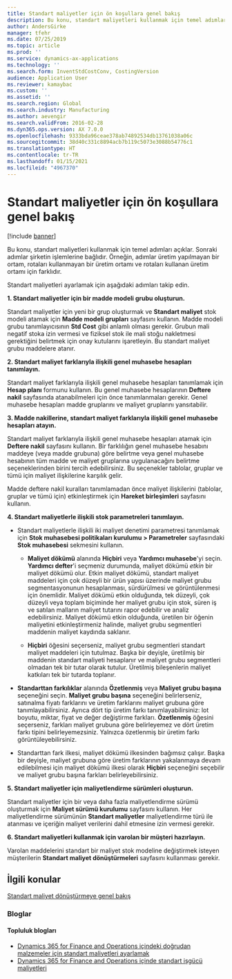 ```yaml
---
title: Standart maliyetler için ön koşullara genel bakış
description: Bu konu, standart maliyetleri kullanmak için temel adımları açıklar.
author: AndersGirke
manager: tfehr
ms.date: 07/25/2019
ms.topic: article
ms.prod: ''
ms.service: dynamics-ax-applications
ms.technology: ''
ms.search.form: InventStdCostConv, CostingVersion
audience: Application User
ms.reviewer: kamaybac
ms.custom: ''
ms.assetid: ''
ms.search.region: Global
ms.search.industry: Manufacturing
ms.author: aevengir
ms.search.validFrom: 2016-02-28
ms.dyn365.ops.version: AX 7.0.0
ms.openlocfilehash: 9333bda96ceae378ab74892534db13761038a06c
ms.sourcegitcommit: 38d40c331c8894acb7b119c5073e3088b54776c1
ms.translationtype: HT
ms.contentlocale: tr-TR
ms.lasthandoff: 01/15/2021
ms.locfileid: "4967370"
---
```

# <a name="prerequisites-for-standard-costs-overview"></a>Standart maliyetler için ön koşullara genel bakış

[!include [banner](../includes/banner.md)]

Bu konu, standart maliyetleri kullanmak için temel adımları açıklar. Sonraki adımlar şirketin işlemlerine bağlıdır. Örneğin, adımlar üretim yapılmayan bir ortam, rotaları kullanmayan bir üretim ortamı ve rotaları kullanan üretim ortamı için farklıdır. 

Standart maliyetleri ayarlamak için aşağıdaki adımları takip edin.

**1. Standart maliyetler için bir madde modeli grubu oluşturun.**

Standart maliyetler için yeni bir grup oluşturmak ve **Standart maliyet** stok modeli atamak için **Madde modeli grupları** sayfasını kullanın. Madde modeli grubu tanımlayıcısının **Std Cost** gibi anlamlı olması gerekir. Grubun mali negatif stoka izin vermesi ve fiziksel stok ile mali stoğu nakletmesi gerektiğini belirtmek için onay kutularını işaretleyin. Bu standart maliyet grubu maddelere atanır.

**2. Standart maliyet farklarıyla ilişkili genel muhasebe hesapları tanımlayın.** 

Standart maliyet farklarıyla ilişkili genel muhasebe hesapları tanımlamak için **Hesap planı** formunu kullanın. Bu genel muhasebe hesaplarının **Deftere nakil** sayfasında atanabilmeleri için önce tanımlanmaları gerekir. Genel muhasebe hesapları madde gruplarını ve maliyet gruplarını yansıtabilir.

**3. Madde nakillerine, standart maliyet farklarıyla ilişkili genel muhasebe hesapları atayın.** 

Standart maliyet farklarıyla ilişkili genel muhasebe hesapları atamak için **Deftere nakil** sayfasını kullanın. Bir farklılığın genel muhasebe hesabını maddeye (veya madde grubuna) göre belirtme veya genel muhasebe hesabının tüm madde ve maliyet gruplarına uygulanacağını belirtme seçeneklerinden birini tercih edebilirsiniz. Bu seçenekler tablolar, gruplar ve tümü için maliyet ilişkilerine karşılık gelir. 

Madde deftere nakil kuralları tanımlamadan önce maliyet ilişkilerini (tablolar, gruplar ve tümü için) etkinleştirmek için **Hareket birleşimleri** sayfasını kullanın.

**4. Standart maliyetlerle ilişkili stok parametreleri tanımlayın.** 

-  Standart maliyetlerle ilişkili iki maliyet denetimi parametresi tanımlamak için **Stok muhasebesi politikaları kurulumu > Parametreler** sayfasındaki **Stok muhasebesi** sekmesini kullanın.

    -  **Maliyet dökümü** alanında **Hiçbiri** veya **Yardımcı muhasebe**'yi seçin. **Yardımcı defter**'i seçmeniz durumunda, maliyet dökümü *etkin* bir maliyet dökümü olur. Etkin maliyet dökümü, standart maliyet maddeleri için çok düzeyli bir ürün yapısı üzerinde maliyet grubu segmentasyonunun hesaplanması, sürdürülmesi ve görüntülenmesi için önemlidir. Maliyet dökümü etkin olduğunda, tek düzeyli, çok düzeyli veya toplam biçiminde her maliyet grubu için stok, süren iş ve satılan malların maliyet tutarını rapor edebilir ve analiz edebilirsiniz. Maliyet dökümü etkin olduğunda, üretilen bir öğenin maliyetini etkinleştirmeniz halinde, maliyet grubu segmentleri maddenin maliyet kaydında saklanır. 

    -  **Hiçbiri** öğesini seçerseniz, maliyet grubu segmentleri standart maliyet maddeleri için tutulmaz. Başka bir deyişle, üretilmiş bir maddenin standart maliyeti hesaplanır ve maliyet grubu segmentleri olmadan tek bir tutar olarak tutulur. Üretilmiş bileşenlerin maliyet katkıları tek bir tutarda toplanır.

-  **Standarttan farkılıklar** alanında **Özetlenmiş** veya **Maliyet grubu başına** seçeneğini seçin. **Maliyet grubu başına** seçeneğini belirlerseniz, satınalma fiyatı farklarını ve üretim farklarını maliyet grubuna göre tanımlayabilirsiniz. Ayrıca dört tip üretim farkı tanımlayabilirsiniz: lot boyutu, miktar, fiyat ve değer değiştirme farkları. **Özetlenmiş** öğesini seçerseniz, farkları maliyet grubuna göre belirleyemez ve dört üretim farkı tipini belirleyemezsiniz. Yalnızca özetlenmiş bir üretim farkı görüntüleyebilirsiniz.

-  Standarttan fark ilkesi, maliyet dökümü ilkesinden bağımsız çalışır. Başka bir deyişle, maliyet grubuna göre üretim farklarının yakalanmaya devam edilebilmesi için maliyet dökümü ilkesi olarak **Hiçbiri** seçeneğini seçebilir ve maliyet grubu başına farkları belirleyebilirsiniz.

**5. Standart maliyetler için maliyetlendirme sürümleri oluşturun.** 

Standart maliyetler için bir veya daha fazla maliyetlendirme sürümü oluşturmak için **Maliyet sürümü kurulumu** sayfasını kullanın. Her maliyetlendirme sürümünün **Standart maliyetler** maliyetlendirme türü ile atanması ve içeriğin maliyet verilerini dahil etmesine izin vermesi gerekir.

**6. Standart maliyetleri kullanmak için varolan bir müşteri hazırlayın.** 

Varolan maddelerini standart bir maliyet stok modeline değiştirmek isteyen müşterilerin **Standart maliyet dönüştürmeleri** sayfasını kullanması gerekir.


<a name="related-topics"></a>İlgili konular
--------

[Standart maliyet dönüştürmeye genel bakış](standard-cost-conversion-overview.md)

### <a name="blogs"></a>Bloglar

#### <a name="community-blogs"></a>Topluluk blogları

- [Dynamics 365 for Finance and Operations içindeki doğrudan malzemeler için standart maliyetleri ayarlamak](https://financefunction.tech/2018/06/07/how-to-set-up-standard-costs-for-direct-materials-in-dynamics-365-for-finance-and-operations)
- [Dynamics 365 for Finance and Operations içinde standart işgücü maliyetleri](https://financefunction.tech/2018/07/16/standard-direct-labor-cost-in-dynamics-365-for-finance-and-operations)
